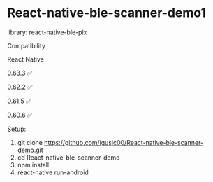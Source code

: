 # React-native-ble-scanner-demo1

library: react-native-ble-plx

Compatibility

React Native

  0.63.3	                ✅

  0.62.2	                ✅

  0.61.5	                ✅

  0.60.6	                ✅

Setup:

1. git clone https://github.com/igusic00/React-native-ble-scanner-demo.git
2. cd React-native-ble-scanner-demo
3. npm install
4. react-native run-android


